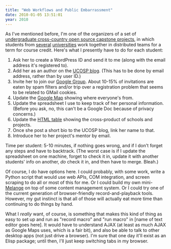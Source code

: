 ```yaml
---
title: "Web Workflows and Public Embarrassment"
date: 2010-01-05 13:51:01
year: 2010
---
```

As I've mentioned before, I'm one of the organizers of a set of <a href="http://ucosp.wordpress.com/">undergraduate cross-country open source capstone projects</a>, in which students from <a href="http://ucosp.wordpress.com/2009-fall/">several</a> <a href="http://ucosp.wordpress.com/winter-2010/">universities</a> work together in distributed teams for a term for course credit. Here's what I presently have to do for each student:
<ol>
  <li>Ask her to create a WordPress ID and send it to me (along with the email address it's registered to).</li>
  <li>Add her as an author on the <a href="http://ucosp.wordpress.com">UCOSP blog</a>. (This has to be done by email address, rather than by user ID.)</li>
  <li>Invite her to join our <a href="http://groups.google.com/group/ucosp">Google Group</a>. About 10-15% of invitations are eaten by spam filters and/or trip over a registration problem that seems to be related to GMail cookies.</li>
  <li>Update the <a href="http://maps.google.com/maps/ms?ie=UTF8&amp;hl=en&amp;msa=0&amp;msid=100156001803519969567.00047bf69ca81288680da&amp;z=3">Google Map</a> showing where everyone's from.</li>
  <li>Update the spreadsheet I use to keep track of her personal information. (Before you ask, no, this can't be a Google Doc because of privacy concerns.)</li>
  <li>Update the <a href="http://ucosp.wordpress.com/winter-2010/">HTML table</a> showing the cross-product of schools and projects.</li>
  <li>Once she post a short bio to the UCOSP blog, link her name to that.</li>
  <li>Introduce her to her project's mentor by email.</li>
</ol>
Time per student: 5-10 minutes, if nothing goes wrong, and if I don't forget any steps and have to backtrack. (The worst case is if I update the spreadsheet on one machine, forget to check it in, update it with another students' info on another, <em>do</em> check it in, and then have to merge. Bleah.)

Of course, I do have options here. I could probably, with some work, write a Python script that would use web APIs, COM integration, and screen scraping to do all or most of this for me. Or I could build my own mini-<a href="http://code.google.com/p/soc/">Melange</a> on top of some content management system. Or I could try one of the current generation of browser-friendly record-and-playback tools. However, my gut instinct is that all of those will actually eat more time than continuing to do things by hand.

What I <em>really</em> want, of course, is something that makes this kind of thing as easy to set up and run as "record macro" and "run macro" in [name of text editor goes here]. It would have to understand AJAX (at least as much AJAX as Google Maps uses, which is a fair bit), and also be able to talk to other desktop apps (not just drive a browser). I'm sure that one day it'll exist as an Elisp package; until then, I'll just keep switching tabs in my browser.

